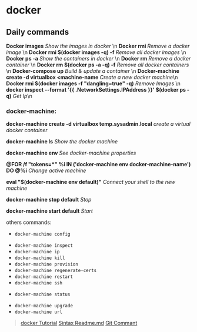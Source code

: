 # docker

## Daily commands
**Docker images** *Show the images in docker* \n
**Docker rmi <imageID>** *Remove a docker image* \n
**Docker rmi $(docker images -q) -f** *Remove all docker images* \n
**Docker ps -a** *Show the containers in docker* \n
**Docker rm <containerID>** *Remove a docker container* \n
**Docker rm $(docker ps -a -q) -f** *Remove all docker containers* \n
**Docker-compose up** *Build & update a container* \n
**Docker-machine create -d virtualbox <machine-name** *Create a new docker machine*\n
**Docker rmi $(docker images -f "dangling=true" -q)** *Remove Images <none>* \n
**docker inspect --format '{{ .NetworkSettings.IPAddress }}' $(docker ps -q)** *Get Ip*\n


### docker-machine:

**docker-machine create -d virtualbox temp.sysadmin.local** *create a virtual docker container*

**docker-machine ls** *Show the docker machine*

**docker-machine env <machine-name>** *See docker-machine properties*

**@FOR /f "tokens=*" %i IN ('docker-machine env docker-machine-name') DO @%i** *Change active machine*

**eval "$(docker-machine env default)"** *Connect your shell to the new machine*

**docker-machine stop default** *Stop*

**docker-machine start default** *Start*

others commands:
- `docker-machine config`
<!-- - `docker-machine env` -->
- `docker-machine inspect`
- `docker-machine ip`
- `docker-machine kill`
- `docker-machine provision`
- `docker-machine regenerate-certs`
- `docker-machine restart`
- `docker-machine ssh`
<!-- - `docker-machine start` -->
- `docker-machine status`
<!-- - `docker-machine stop` -->
- `docker-machine upgrade`
- `docker-machine url`


> [docker Tutorial](https://www.youtube.com/watch?v=tBfOHso1-6o&t=1s)
> [Sintax Readme.md](https://help.github.com/articles/basic-writing-and-formatting-syntax)
> [Git Commant](http://rogerdudler.github.io/git-guide/)
